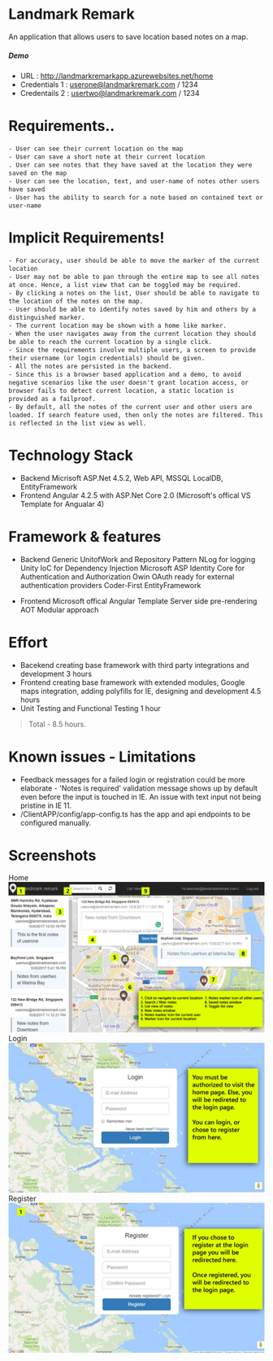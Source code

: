 # Landmark Remark

An application that allows users to save location based notes on a map. 

##### Demo
 - URL :  http://landmarkremarkapp.azurewebsites.net/home
 - Credentials 1 : userone@landmarkremark.com / 1234
 - Credentails 2 : usertwo@landmarkremark.com / 1234
 


# Requirements..

    - User can see their current location on the map
    - User can save a short note at their current location
    . User can see notes that they have saved at the location they were saved on the map
    - User can see the location, text, and user-name of notes other users have saved
    - User has the ability to search for a note based on contained text or user-name
    
# Implicit Requirements!
    - For accuracy, user should be able to move the marker of the current location
    - User may not be able to pan through the entire map to see all notes at once. Hence, a list view that can be toggled may be required.
    - By clicking a notes on the list, User should be able to navigate to the location of the notes on the map.
    - User should be able to identify notes saved by him and others by a distinguished marker.
    - The current location may be shown with a home like marker.
    - When the user navigates away from the current location they should be able to reach the current location by a single click.
    - Since the requirements involve multiple users, a screen to provide their username (or login credentials) should be given.
    - All the notes are persisted in the backend.
    - Since this is a browser based application and a demo, to avoid negative scenarios like the user doesn't grant location access, or browser fails to detect current location, a static location is provided as a failproof.
    - By default, all the notes of the current user and other users are loaded. If search feature used, then only the notes are filtered. This is reflected in the list view as well.
    
# Technology Stack

  - Backend 
  Micrisoft ASP.Net 4.5.2, Web API, MSSQL LocalDB, EntityFramework
  - Frontend
  Angular 4.2.5 with ASP.Net Core 2.0 (Microsoft's offical VS Template for Angualar 4)

# Framework & features
  - Backend 
  Generic UnitofWork and Repository Pattern
  NLog for logging
  Unity IoC for Dependency Injection
 Microsoft ASP Identity Core for Authentication and Authorization
Owin OAuth ready for external authentication providers
Coder-First EntityFramework
  
  - Frontend
  Microsoft offical Angular Template
  Server side pre-rendering
  AOT
  Modular approach

# Effort
- Bacekend creating base framework with third party integrations and development
3 hours
- Frontend creating base framework with extended modules, Google maps integration, adding polyfills for IE, designing and development
4.5 hours
- Unit Testing and Functional Testing
1 hour
> Total - 8.5 hours.

# Known issues - Limitations
- Feedback messages for a failed login or registration could be more elaborate - 'Notes is required' validation message shows up by default even before the input is touched in IE. An issue with text input not being pristine in IE 11.
- /ClientAPP/config/app-config.ts has the app and api endpoints to be configured manually.

# Screenshots
Home
![Home](/Screenshots/Home.jpg?raw=true "Home")
Login
![Login](/Screenshots/Login.jpg?raw=true "Login")
Register
![Register](/Screenshots/Register.jpg?raw=true "Register")

